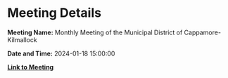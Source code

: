 # Meeting Details

**Meeting Name:** Monthly Meeting of the Municipal District of Cappamore-Kilmallock

**Date and Time:** 2024-01-18 15:00:00

**[Link to Meeting](https://www.limerick.ie/council/whats-on/monthly-meeting-of-the-municipal-district-of-cappamore-kilmallock-10)**
